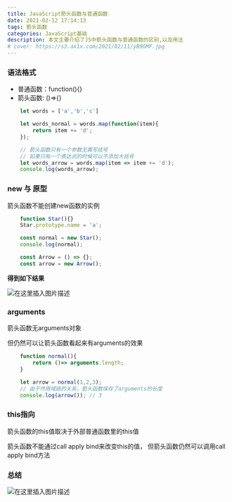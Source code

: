 ```yaml
---
title: JavaScript箭头函数与普通函数
date: 2021-02-12 17:14:13
tags: 箭头函数
categories: JavaScript基础
description: 本文主要介绍了JS中箭头函数与普通函数的区别,以及用法
# cover: https://s3.ax1x.com/2021/02/11/yB9GMF.jpg
---
```

### 语法格式

* 普通函数：function(){}
* 箭头函数: ()=>{}

```js
    let words = ['a','b','c']

    let words_normal = words.map(function(item){
        return item += 'd';
    });

    // 箭头函数只有一个参数无需写括号
    // 如果只有一个表达式的时候可以不添加大括号
    let words_arrow = words.map(item => item += 'd');
    console.log(words_arrow);
```
<!--more-->

### new 与 原型

箭头函数不能创建new函数的实例

```js
    function Star(){}
    Star.prototype.name = 'a';

    const normal = new Star();
    console.log(normal);

    const Arrow = () => {};
    const arrow = new Arrow();
```
**得到如下结果**

![在这里插入图片描述](https://img-blog.csdnimg.cn/20210212171324243.png?x-oss-process=image/watermark,type_ZmFuZ3poZW5naGVpdGk,shadow_10,text_aHR0cHM6Ly9ibG9nLmNzZG4ubmV0L2Rhbnl1YW5h,size_16,color_FFFFFF,t_70#pic_center)



### arguments

箭头函数无arguments对象

但仍然可以让箭头函数看起来有arguments的效果

```js
    function normal(){
        return ()=> arguments.length;
    }

    let arrow = normal(1,2,3);
    // 由于作用域链的关系，箭头函数保存了arguments的长度
    console.log(arrow()); // 3
```

### this指向

箭头函数的this值取决于外部普通函数里的this值

箭头函数不能通过call apply bind来改变this的值，
但箭头函数仍然可以调用call apply bind方法

### 总结

![在这里插入图片描述](https://img-blog.csdnimg.cn/20210212171228809.png?x-oss-process=image/watermark,type_ZmFuZ3poZW5naGVpdGk,shadow_10,text_aHR0cHM6Ly9ibG9nLmNzZG4ubmV0L2Rhbnl1YW5h,size_16,color_FFFFFF,t_70#pic_center)

